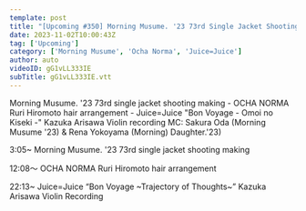 ```yaml
---
template: post
title: "[Upcoming #350] Morning Musume. '23 73rd Single Jacket Shooting Making / Ruri Hiromoto Hair Arrangement / 'Bon Voyage ~Omoi no Kiseki~' Arisawa Violin REC / MC: Sakura Oda, Reina Yokoyama"
date: 2023-11-02T10:00:43Z
tag: ['Upcoming']
category: ['Morning Musume', 'Ocha Norma', 'Juice=Juice']
author: auto 
videoID: gG1vLL333IE
subTitle: gG1vLL333IE.vtt
---
```

Morning Musume. '23 73rd single jacket shooting making - OCHA NORMA Ruri Hiromoto hair arrangement - Juice=Juice "Bon Voyage - Omoi no Kiseki -" Kazuka Arisawa Violin recording MC: Sakura Oda (Morning Musume '23) & Rena Yokoyama (Morning) Daughter.'23)

3:05~ Morning Musume. '23 73rd single jacket shooting making

12:08～ OCHA NORMA Ruri Hiromoto hair arrangement

22:13~ Juice=Juice “Bon Voyage ~Trajectory of Thoughts~” Kazuka Arisawa Violin Recording
